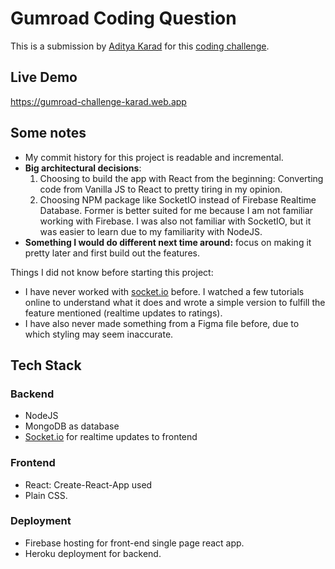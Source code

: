 # Gumroad Coding Question

This is a submission by [Aditya Karad](https://twitter.com/itsKarad) for this [coding challenge](https://www.notion.so/Coding-challenge-f7aa85150edd41eeb3537aae4632619f).

## Live Demo
https://gumroad-challenge-karad.web.app

## Some notes

- My commit history for this project is readable and incremental.
- **Big architectural decisions**:
   1. Choosing to build the app with React from the beginning: Converting code from Vanilla JS to React to pretty tiring in my opinion.
   2. Choosing NPM package like SocketIO instead of Firebase Realtime Database. Former is better suited for me because I am not familiar working with Firebase. I was also not familiar with SocketIO, but it was easier to learn due to my familiarity with NodeJS.
- **Something I would do different next time around:** focus on making it pretty later and first build out the features.

Things I did not know before starting this project:

- I have never worked with [socket.io](http://socket.io) before. I watched a few tutorials online to understand what it does and wrote a simple version to fulfill the feature mentioned (realtime updates to ratings).
- I have also never made something from a Figma file before, due to which styling may seem inaccurate.

## Tech Stack

### Backend

- NodeJS
- MongoDB as database
- [Socket.io](http://Socket.io) for realtime updates to frontend

### Frontend

- React: Create-React-App used
- Plain CSS.

### Deployment

- Firebase hosting for front-end single page react app.
- Heroku deployment for backend.
